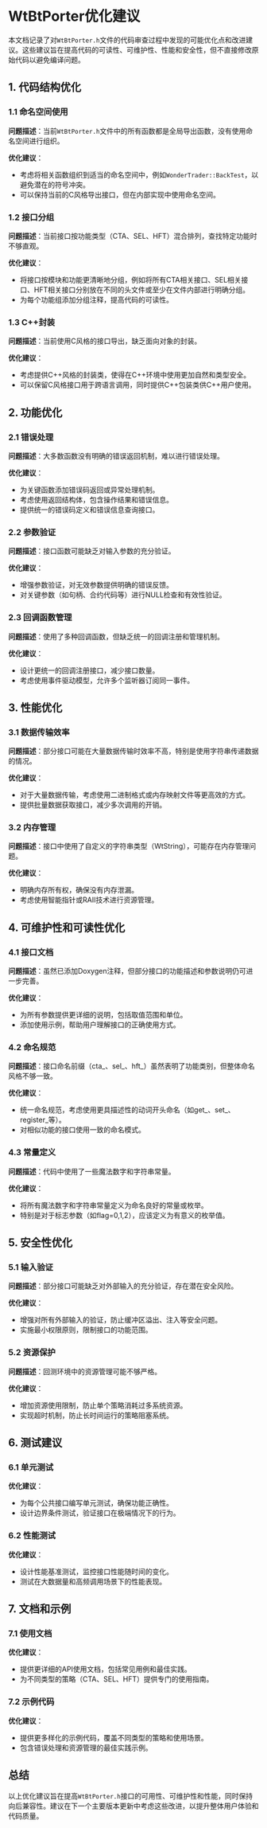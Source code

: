 # WtBtPorter优化建议

本文档记录了对`WtBtPorter.h`文件的代码审查过程中发现的可能优化点和改进建议。这些建议旨在提高代码的可读性、可维护性、性能和安全性，但不直接修改原始代码以避免编译问题。

## 1. 代码结构优化

### 1.1 命名空间使用

**问题描述**：当前`WtBtPorter.h`文件中的所有函数都是全局导出函数，没有使用命名空间进行组织。

**优化建议**：
- 考虑将相关函数组织到适当的命名空间中，例如`WonderTrader::BackTest`，以避免潜在的符号冲突。
- 可以保持当前的C风格导出接口，但在内部实现中使用命名空间。

### 1.2 接口分组

**问题描述**：当前接口按功能类型（CTA、SEL、HFT）混合排列，查找特定功能时不够直观。

**优化建议**：
- 将接口按模块和功能更清晰地分组，例如将所有CTA相关接口、SEL相关接口、HFT相关接口分别放在不同的头文件或至少在文件内部进行明确分组。
- 为每个功能组添加分组注释，提高代码的可读性。

### 1.3 C++封装

**问题描述**：当前使用C风格的接口导出，缺乏面向对象的封装。

**优化建议**：
- 考虑提供C++风格的封装类，使得在C++环境中使用更加自然和类型安全。
- 可以保留C风格接口用于跨语言调用，同时提供C++包装类供C++用户使用。

## 2. 功能优化

### 2.1 错误处理

**问题描述**：大多数函数没有明确的错误返回机制，难以进行错误处理。

**优化建议**：
- 为关键函数添加错误码返回或异常处理机制。
- 考虑使用返回结构体，包含操作结果和错误信息。
- 提供统一的错误码定义和错误信息查询接口。

### 2.2 参数验证

**问题描述**：接口函数可能缺乏对输入参数的充分验证。

**优化建议**：
- 增强参数验证，对无效参数提供明确的错误反馈。
- 对关键参数（如句柄、合约代码等）进行NULL检查和有效性验证。

### 2.3 回调函数管理

**问题描述**：使用了多种回调函数，但缺乏统一的回调注册和管理机制。

**优化建议**：
- 设计更统一的回调注册接口，减少接口数量。
- 考虑使用事件驱动模型，允许多个监听器订阅同一事件。

## 3. 性能优化

### 3.1 数据传输效率

**问题描述**：部分接口可能在大量数据传输时效率不高，特别是使用字符串传递数据的情况。

**优化建议**：
- 对于大量数据传输，考虑使用二进制格式或内存映射文件等更高效的方式。
- 提供批量数据获取接口，减少多次调用的开销。

### 3.2 内存管理

**问题描述**：接口中使用了自定义的字符串类型（WtString），可能存在内存管理问题。

**优化建议**：
- 明确内存所有权，确保没有内存泄漏。
- 考虑使用智能指针或RAII技术进行资源管理。

## 4. 可维护性和可读性优化

### 4.1 接口文档

**问题描述**：虽然已添加Doxygen注释，但部分接口的功能描述和参数说明仍可进一步完善。

**优化建议**：
- 为所有参数提供更详细的说明，包括取值范围和单位。
- 添加使用示例，帮助用户理解接口的正确使用方式。

### 4.2 命名规范

**问题描述**：接口命名前缀（cta_、sel_、hft_）虽然表明了功能类别，但整体命名风格不够一致。

**优化建议**：
- 统一命名规范，考虑使用更具描述性的动词开头命名（如get_、set_、register_等）。
- 对相似功能的接口使用一致的命名模式。

### 4.3 常量定义

**问题描述**：代码中使用了一些魔法数字和字符串常量。

**优化建议**：
- 将所有魔法数字和字符串常量定义为命名良好的常量或枚举。
- 特别是对于标志参数（如flag=0,1,2），应该定义为有意义的枚举值。

## 5. 安全性优化

### 5.1 输入验证

**问题描述**：部分接口可能缺乏对外部输入的充分验证，存在潜在安全风险。

**优化建议**：
- 增强对所有外部输入的验证，防止缓冲区溢出、注入等安全问题。
- 实施最小权限原则，限制接口的功能范围。

### 5.2 资源保护

**问题描述**：回测环境中的资源管理可能不够严格。

**优化建议**：
- 增加资源使用限制，防止单个策略消耗过多系统资源。
- 实现超时机制，防止长时间运行的策略阻塞系统。

## 6. 测试建议

### 6.1 单元测试

**优化建议**：
- 为每个公共接口编写单元测试，确保功能正确性。
- 设计边界条件测试，验证接口在极端情况下的行为。

### 6.2 性能测试

**优化建议**：
- 设计性能基准测试，监控接口性能随时间的变化。
- 测试在大数据量和高频调用场景下的性能表现。

## 7. 文档和示例

### 7.1 使用文档

**优化建议**：
- 提供更详细的API使用文档，包括常见用例和最佳实践。
- 为不同类型的策略（CTA、SEL、HFT）提供专门的使用指南。

### 7.2 示例代码

**优化建议**：
- 提供更多样化的示例代码，覆盖不同类型的策略和使用场景。
- 包含错误处理和资源管理的最佳实践示例。

## 总结

以上优化建议旨在提高`WtBtPorter.h`接口的可用性、可维护性和性能，同时保持向后兼容性。建议在下一个主要版本更新中考虑这些改进，以提升整体用户体验和代码质量。
